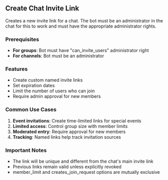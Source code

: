 ## Create Chat Invite Link

Creates a new invite link for a chat. The bot must be an administrator in the chat for this to work and must have the appropriate administrator rights.

### Prerequisites
- **For groups**: Bot must have "can_invite_users" administrator right
- **For channels**: Bot must be an administrator

### Features
- Create custom named invite links
- Set expiration dates
- Limit the number of users who can join
- Require admin approval for new members

### Common Use Cases
1. **Event invitations**: Create time-limited links for special events
2. **Limited access**: Control group size with member limits
3. **Moderated entry**: Require approval for new members
4. **Tracking**: Named links help track invitation sources

### Important Notes
- The link will be unique and different from the chat's main invite link
- Previous links remain valid unless explicitly revoked
- member_limit and creates_join_request options are mutually exclusive